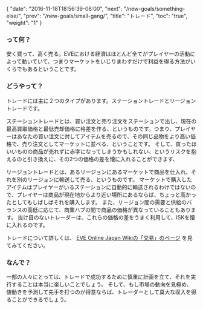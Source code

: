 {
  "date": "2016-11-18T18:56:39-08:00",
  "next": "/new-goals/something-else/",
  "prev": "/new-goals/small-gang/",
  "title": "トレード",
  "toc": "true",
  "weight": "1"
}

### って何？

安く買って、高く売る。EVEにおける経済はほとんど全てがプレイヤーの活動によって動いていて、つまりマーケットをいじりまわすだけで利益を得る方法がいくらでもあるということです。

### どうやって？

トレードには主に２つのタイプがあります。ステーショントレードとリージョントレードです。

ステーショントレードとは、買い注文と売り注文をステーションで出し、現在の最高買取価格と最低売却価格に格差を作る、というものです。つまり、プレイヤーはあなたの買い注文に対してアイテムを売るので、その同じ品物をより高い価格で、売り注文としてマーケットに並べる、ということです。 そして、買ったはいいものの商品が売れずに赤字になってしまうかもしれない、というリスクを抱えるのと引き換えに、その2つの価格の差を懐に入れることができます、

リージョントレードとは、あるリージョンにあるマーケットで商品を仕入れ、それを別のリージョンに輸送して売る、というものです。 マーケットで購入したアイテムはプレイヤーがいるステーションに自動的に輸送されるわけではないので、プレイヤーは商品が現在地からより近い場所にあるならば、ちょっと高かったとしてもしばしばそれを購入します。 また、リージョン間の需要と供給のバランスの高低に応じて、商業ハブの間で商品の価格が異なっていることもあります。 抜け目のないトレーダーは、これらの価格の差をうまく利用して、ISKを懐に入れるのです。

トレードについて詳しくは、 [EVE Online Japan Wikiの「交易」のページ](http://eveonline-japanwiki.com/trade) を見てみてください。

### なんで？

一部の人々にとっては、トレードで成功するために慎重に計画を立て、それを実行することは本当に楽しいことでしょう。 そして、もし市場の動向を見極め、値動きを予測して先手を打つのが得意ならば、トレーダーとして莫大な収入を得ることができるでしょう。